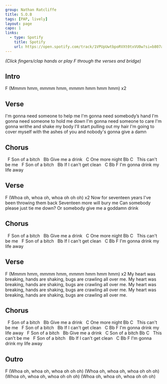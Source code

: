```yaml
---
group: Nathan Ratcliffe
title: S.O.B
tags: [PAP, lively]
layout: page
capo: 1
links: 
  - type: Spotify
    title: Spotify
    url: https://open.spotify.com/track/1VPUpUwtbpoRVXt0txVU0w?si=b807a739cfca4e2f
---
```


*(Click fingers/clap hands or play F through the verses and bridge)*

## Intro

F
(Mmmm hmm, mmmm hmm, mmmm hmm hmm hmm) x2

## Verse

I'm gonna need someone to help me
I'm gonna need somebody’s hand
I'm gonna need someone to hold me down
I'm gonna need someone to care
I'm gonna writhe and shake my body
I'll start pulling out my hair
I'm going to cover myself with the ashes of you and nobody's gonna give a damn

## Chorus

&nbsp;             F
Son of a bitch
&nbsp;               Bb
Give me a drink
&nbsp;              C
One more night
Bb                  C
&nbsp;  This can't be me
&nbsp;              F
Son of a bitch
&nbsp;                    Bb
If I can't get clean
&nbsp;             C              Bb        F
I'm gonna drink my life away

## Verse

F
(Whoa oh, whoa oh, whoa oh oh oh) x2
Now for seventeen years I've been throwing them back
Seventeen more will bury me
Can somebody please just tie me down?
Or somebody give me a goddamn drink

## Chorus

&nbsp;             F
Son of a bitch
&nbsp;                Bb
Give me a drink
&nbsp;              C
One more night
Bb                 C
&nbsp;  This can't be me
&nbsp;               F
Son of a bitch
&nbsp;                    Bb
If I can't get clean
&nbsp;            C               Bb        F
I'm gonna drink my life away

## Verse

F
(Mmmm hmm, mmmm hmm, mmmm hmm hmm hmm) x2
My heart was breaking, hands are shaking, bugs are crawling all over me.
My heart was breaking, hands are shaking, bugs are crawling all over me.
My heart was breaking, hands are shaking, bugs are crawling all over me.
My heart was breaking, hands are shaking, bugs are crawling all over me.

## Chorus

&nbsp;              F
Son of a bitch
&nbsp;               Bb
Give me a drink
&nbsp;              C
One more night
Bb                  C
&nbsp;  This can't be me
&nbsp;             F
Son of a bitch
&nbsp;                    Bb
If I can't get clean
&nbsp;             C              Bb        F
I'm gonna drink my life away
&nbsp;              F
Son of a bitch
&nbsp;              Bb
Give me a drink
&nbsp;              C
Son of a bitch
Bb               C
&nbsp;  This can't be me
&nbsp;              F
Son of a bitch
&nbsp;                    Bb
If I can't get clean
&nbsp;             C             Bb        F
I'm gonna drink my life away

## Outro

F
(Whoa oh, whoa oh, whoa oh oh oh)
(Whoa oh, whoa oh, whoa oh oh oh)
(Whoa oh, whoa oh, whoa oh oh oh)
(Whoa oh, whoa oh, whoa oh oh oh)

